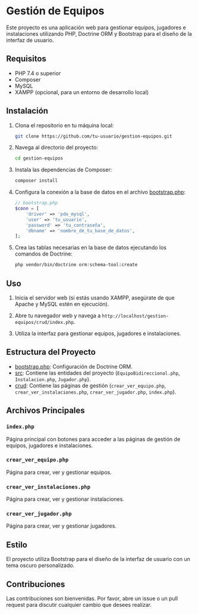 # Gestión de Equipos

Este proyecto es una aplicación web para gestionar equipos, jugadores e instalaciones utilizando PHP, Doctrine ORM y Bootstrap para el diseño de la interfaz de usuario.

## Requisitos

- PHP 7.4 o superior
- Composer
- MySQL
- XAMPP (opcional, para un entorno de desarrollo local)

## Instalación

1. Clona el repositorio en tu máquina local:
    ```sh
    git clone https://github.com/tu-usuario/gestion-equipos.git
    ```

2. Navega al directorio del proyecto:
    ```sh
    cd gestion-equipos
    ```

3. Instala las dependencias de Composer:
    ```sh
    composer install
    ```

4. Configura la conexión a la base de datos en el archivo [bootstrap.php](http://_vscodecontentref_/0):
    ```php
    // bootstrap.php
    $conn = [
        'driver' => 'pdo_mysql',
        'user' => 'tu_usuario',
        'password' => 'tu_contraseña',
        'dbname' => 'nombre_de_tu_base_de_datos',
    ];
    ```

5. Crea las tablas necesarias en la base de datos ejecutando los comandos de Doctrine:
    ```sh
    php vendor/bin/doctrine orm:schema-tool:create
    ```

## Uso

1. Inicia el servidor web (si estás usando XAMPP, asegúrate de que Apache y MySQL estén en ejecución).

2. Abre tu navegador web y navega a `http://localhost/gestion-equipos/crud/index.php`.

3. Utiliza la interfaz para gestionar equipos, jugadores e instalaciones.

## Estructura del Proyecto

- [bootstrap.php](http://_vscodecontentref_/1): Configuración de Doctrine ORM.
- [src](http://_vscodecontentref_/2): Contiene las entidades del proyecto (`EquipoBidireccional.php`, `Instalacion.php`, `Jugador.php`).
- [crud](http://_vscodecontentref_/3): Contiene las páginas de gestión (`crear_ver_equipo.php`, `crear_ver_instalaciones.php`, `crear_ver_jugador.php`, `index.php`).

## Archivos Principales

### `index.php`
Página principal con botones para acceder a las páginas de gestión de equipos, jugadores e instalaciones.

### `crear_ver_equipo.php`
Página para crear, ver y gestionar equipos.

### `crear_ver_instalaciones.php`
Página para crear, ver y gestionar instalaciones.

### `crear_ver_jugador.php`
Página para crear, ver y gestionar jugadores.

## Estilo

El proyecto utiliza Bootstrap para el diseño de la interfaz de usuario con un tema oscuro personalizado.

## Contribuciones

Las contribuciones son bienvenidas. Por favor, abre un issue o un pull request para discutir cualquier cambio que desees realizar.
